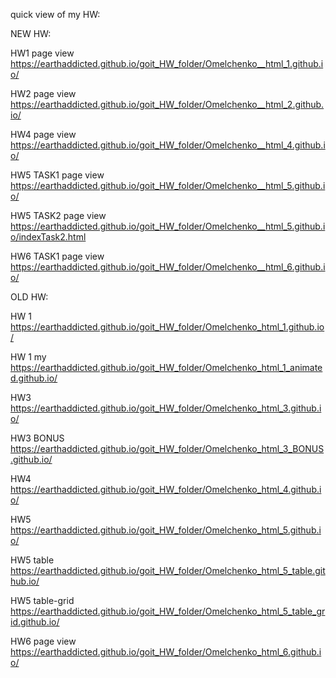 quick view of my HW:

NEW HW:

HW1 page view https://earthaddicted.github.io/goit_HW_folder/Omelchenko__html_1.github.io/

HW2 page view https://earthaddicted.github.io/goit_HW_folder/Omelchenko__html_2.github.io/

HW4 page view https://earthaddicted.github.io/goit_HW_folder/Omelchenko__html_4.github.io/

HW5 TASK1 page view https://earthaddicted.github.io/goit_HW_folder/Omelchenko__html_5.github.io/

HW5 TASK2 page view https://earthaddicted.github.io/goit_HW_folder/Omelchenko__html_5.github.io/indexTask2.html

HW6 TASK1 page view https://earthaddicted.github.io/goit_HW_folder/Omelchenko__html_6.github.io/




OLD HW: 


HW 1 https://earthaddicted.github.io/goit_HW_folder/Omelchenko_html_1.github.io/

HW 1 my https://earthaddicted.github.io/goit_HW_folder/Omelchenko_html_1_animated.github.io/

HW3 https://earthaddicted.github.io/goit_HW_folder/Omelchenko_html_3.github.io/

HW3 BONUS https://earthaddicted.github.io/goit_HW_folder/Omelchenko_html_3_BONUS.github.io/

HW4 https://earthaddicted.github.io/goit_HW_folder/Omelchenko_html_4.github.io/

HW5 https://earthaddicted.github.io/goit_HW_folder/Omelchenko_html_5.github.io/

HW5 table https://earthaddicted.github.io/goit_HW_folder/Omelchenko_html_5_table.github.io/

HW5 table-grid https://earthaddicted.github.io/goit_HW_folder/Omelchenko_html_5_table_grid.github.io/

HW6 page view https://earthaddicted.github.io/goit_HW_folder/Omelchenko_html_6.github.io/
